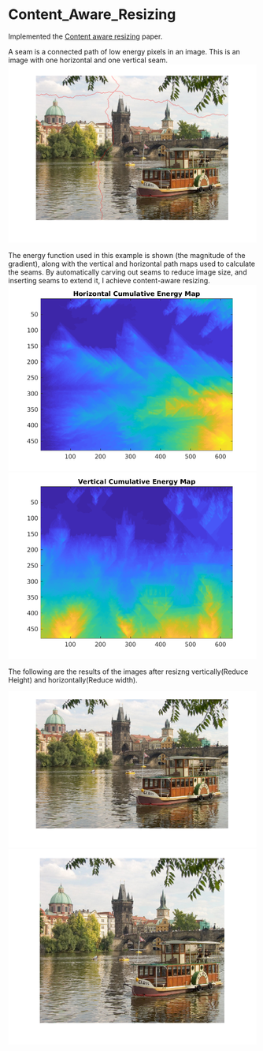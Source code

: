# Content_Aware_Resizing
 Implemented the [Content aware resizing](http://graphics.cs.cmu.edu/courses/15-463/2012_fall/hw/proj3-seamcarving/imret.pdf) paper.

A seam is a connected path of low energy pixels in an image. This is an image with one horizontal and one vertical
seam. 
![image](https://github.com/sai-kopparthi/Content_Aware_Resizing/blob/master/VerticalAndHorizontalSeam.png)

The energy function used in this example is shown (the magnitude of the gradient), along with the vertical and horizontal path maps used to calculate the seams. By automatically carving out seams to reduce image size, and inserting seams to extend it, I achieve
content-aware resizing.
![image](https://github.com/sai-kopparthi/Content_Aware_Resizing/blob/master/CumulativeEnergyHorizontalPrague.png)
![image](https://github.com/sai-kopparthi/Content_Aware_Resizing/blob/master/CumulativeEnergyVerticalPrague.png)

The following are the results of the images after resizng vertically(Reduce Height) and horizontally(Reduce width).

![image](https://github.com/sai-kopparthi/Content_Aware_Resizing/blob/master/outputReduceHeightPrague.png) ![image](https://github.com/sai-kopparthi/Content_Aware_Resizing/blob/master/outputReduceWidthPrague.png)
